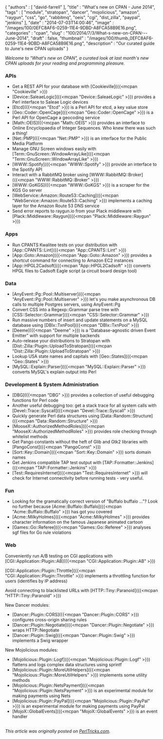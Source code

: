 {
   "authors" : [
      "david-farrell"
   ],
   "title" : "What's new on CPAN - June 2014",
   "tags" : [
      "module",
      "stratopan",
      "dancer",
      "mojolicious",
      "amazon",
      "raygun",
      "css",
      "go",
      "rabbitmq",
      "oeis",
      "cgi",
      "dist_zilla",
      "paypal",
      "jenkins"
   ],
   "date" : "2014-07-03T14:00:46",
   "image" : "/images/100/0EFC8AF6-0259-11E4-9DBD-A8FCA58B9E16.png",
   "categories" : "cpan",
   "slug" : "100/2014/7/3/What-s-new-on-CPAN---June-2014",
   "draft" : false,
   "thumbnail" : "/images/100/thumb_0EFC8AF6-0259-11E4-9DBD-A8FCA58B9E16.png",
   "description" : "Our curated guide to June's new CPAN uploads"
}


*Welcome to "What's new on CPAN", a curated look at last month's new CPAN uploads for your reading and programming pleasure.*

### APIs

-   Get a REST API for your database with [Cookieville]({{<mcpan "Cookieville" >}})
-   [Device::SaleaeLogic]({{<mcpan "Device::SaleaeLogic" >}}) provides a Perl interface to Saleae Logic devices
-   [Etcd]({{<mcpan "Etcd" >}}) is a Perl API for etcd, a key value store
-   [Geo::Coder::OpenCage]({{<mcpan "Geo::Coder::OpenCage" >}}) is a Perl API for OpenCage a geocoding service
-   [Math::OEIS]({{<mcpan "Math::OEIS" >}}) provides an interface to Online Encyclopaedia of Integer Sequences. Who knew there was such a thing!
-   [Net::PMP]({{<mcpan "Net::PMP" >}}) is an interface for the Public Media Platform
-   Manage GNU Screen windows easily with [Term::GnuScreen::WindowArrayLike]({{<mcpan "Term::GnuScreen::WindowArrayLike" >}})
-   [WWW::Spotify]({{<mcpan "WWW::Spotify" >}}) provide an interface to the Spotify API
-   Interact with a RabbitMQ broker using [WWW::RabbitMQ::Broker]({{<mcpan "WWW::RabbitMQ::Broker" >}})
-   [WWW::GoKGS]({{<mcpan "WWW::GoKGS" >}}) is a scraper for the KGS Go server
-   [WebService::Amazon::Route53::Caching]({{<mcpan "WebService::Amazon::Route53::Caching" >}}) implements a caching layer for the Amazon Route 53 DNS service
-   Send error reports to raygun.io from your Plack middleware with [Plack::Middleware::Raygun]({{<mcpan "Plack::Middleware::Raygun" >}})

### Apps

-   Run CPANTS Kwalitee tests on your distribution with [App::CPANTS::Lint]({{<mcpan "App::CPANTS::Lint" >}})
-   [App::Goto::Amazon]({{<mcpan "App::Goto::Amazon" >}}) provides a shortcut command for connecting to Amazon EC2 instances
-   [App::HPGL2Cadsoft]({{<mcpan "App::HPGL2Cadsoft" >}}) converts HPGL files to Cadsoft Eagle script (a circuit board design tool)

### Data

-   [AnyEvent::Pg::Pool::Multiserver]({{<mcpan "AnyEvent::Pg::Pool::Multiserver" >}}) let's you make asynchronous DB calls to multiple Postgres servers, using AnyEvent::Pg
-   Convert CSS into a Regexp::Grammar parse tree with [CSS::Selector::Grammar]({{<mcpan "CSS::Selector::Grammar" >}})
-   Run massive numbers of insert and update statements on a MySQL database using [DBIx::TxnPool]({{<mcpan "DBIx::TxnPool" >}})
-   [Deeme]({{<mcpan "Deeme" >}}) is a "Database-agnostic driven Event Emitter" with support for multiple backends
-   Auto-release your distributions to Stratopan with [Dist::Zilla::Plugin::UploadToStratopan]({{<mcpan "Dist::Zilla::Plugin::UploadToStratopan" >}})
-   Lookup USA state names and capitals with [Geo::States]({{<mcpan "Geo::States" >}})
-   [MySQL::Explain::Parser]({{<mcpan "MySQL::Explain::Parser" >}}) converts MySQL's explain output into Perl

### Development & System Administration

-   [DBG]({{<mcpan "DBG" >}}) provides a collection of useful debugging functions for Perl code
-   Another useful debugging too: get a stack trace for all system calls with [Devel::Trace::Syscall]({{<mcpan "Devel::Trace::Syscall" >}})
-   Quickly generate Perl data structures using [Data::Random::Structure]({{<mcpan "Data::Random::Structure" >}})
-   [MooseX::AuthorizedMethodRoles]({{<mcpan "MooseX::AuthorizedMethodRoles" >}}) provides role checking through whitelist methods
-   Get Pango constants without the heft of Glib and Gtk2 libraries with [PangoConst]({{<mcpan "PangoConst" >}})
-   [Sort::Key::Domain]({{<mcpan "Sort::Key::Domain" >}}) sorts domain names
-   Get Jenkins compatible TAP test output with [TAP::Formatter::Jenkins]({{<mcpan "TAP::Formatter::Jenkins" >}})
-   [Test::RequiresInternet]({{<mcpan "Test::RequiresInternet" >}}) will check for Internet connectivity before running tests - very useful.

### Fun

-   Looking for the gramatically correct version of "Buffalo buffalo ..."? Look no further because [Acme::Buffalo::Buffalo]({{<mcpan "Acme::Buffalo::Buffalo" >}}) has got you covered
-   [Acme::MilkyHolmes]({{<mcpan "Acme::MilkyHolmes" >}}) provides character information on the famous Japanese animated cartoon
-   [Games::Go::Referee]({{<mcpan "Games::Go::Referee" >}}) analyses sgf files for Go rule violations

### Web

Conveniently run A/B testing on CGI applications with [CGI::Application::Plugin::AB]({{<mcpan "CGI::Application::Plugin::AB" >}})

[CGI::Application::Plugin::Throttle]({{<mcpan "CGI::Application::Plugin::Throttle" >}}) implements a throttling function for users (identifies by IP address)

Avoid connecting to blacklisted URLs with [HTTP::Tiny::Paranoid]({{<mcpan "HTTP::Tiny::Paranoid" >}})

New Dancer modules:

-   [Dancer::Plugin::CORS]({{<mcpan "Dancer::Plugin::CORS" >}}) configures cross-origin sharing rules
-   [Dancer::Plugin::Negotiate]({{<mcpan "Dancer::Plugin::Negotiate" >}}) wraps HTTP::Negotiate
-   [Dancer::Plugin::Swig]({{<mcpan "Dancer::Plugin::Swig" >}}) implements a Swig wrapper

New Mojolicious modules:

-   [Mojolicious::Plugin::Logf]({{<mcpan "Mojolicious::Plugin::Logf" >}}) flattens and logs complex data structures using sprintf
-   [Mojolicious::Plugin::MoreUtilHelpers]({{<mcpan "Mojolicious::Plugin::MoreUtilHelpers" >}}) implements some utility methods
-   [Mojolicious::Plugin::NetsPayment]({{<mcpan "Mojolicious::Plugin::NetsPayment" >}}) is an experimental module for making payments using Nets
-   [Mojolicious::Plugin::PayPal]({{<mcpan "Mojolicious::Plugin::PayPal" >}}) is an experimental module for making payments using PayPal
-   [MojoX::GlobalEvents]({{<mcpan "MojoX::GlobalEvents" >}}) is an event handler


\
*This article was originally posted on [PerlTricks.com](http://perltricks.com).*
